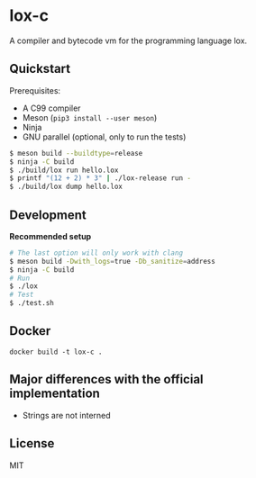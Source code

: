 # lox-c


A compiler and bytecode vm for the programming language lox.


## Quickstart

Prerequisites:
- A C99 compiler
- Meson (`pip3 install --user meson`)
- Ninja
- GNU parallel (optional, only to run the tests)

```sh
$ meson build --buildtype=release
$ ninja -C build
$ ./build/lox run hello.lox
$ printf "(12 + 2) * 3" | ./lox-release run -
$ ./build/lox dump hello.lox
```


## Development

**Recommended setup**


```sh
# The last option will only work with clang
$ meson build -Dwith_logs=true -Db_sanitize=address 
$ ninja -C build
# Run
$ ./lox
# Test
$ ./test.sh
```

## Docker

`docker build -t lox-c .`

## Major differences with the official implementation

- Strings are not interned

## License

MIT
